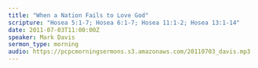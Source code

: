 ```yaml
---
title: "When a Nation Fails to Love God"
scripture: "Hosea 5:1-7; Hosea 6:1-7; Hosea 11:1-2; Hosea 13:1-14"
date: 2011-07-03T11:00:00Z
speaker: Mark Davis
sermon_type: morning
audio: https://pcpcmorningsermons.s3.amazonaws.com/20110703_davis.mp3 
---
```



